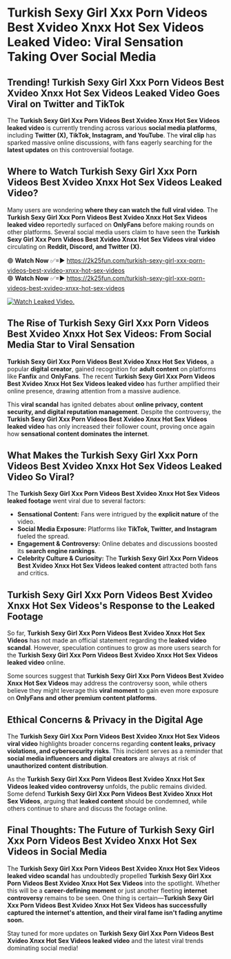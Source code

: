 # Turkish Sexy Girl Xxx Porn Videos Best Xvideo Xnxx Hot Sex Videos Leaked Video: Viral Sensation Taking Over Social Media

## **Trending! Turkish Sexy Girl Xxx Porn Videos Best Xvideo Xnxx Hot Sex Videos Leaked Video Goes Viral on Twitter and TikTok**
The **Turkish Sexy Girl Xxx Porn Videos Best Xvideo Xnxx Hot Sex Videos leaked video** is currently trending across various **social media platforms**, including **Twitter (X), TikTok, Instagram, and YouTube**. The **viral clip** has sparked massive online discussions, with fans eagerly searching for the **latest updates** on this controversial footage.

## **Where to Watch Turkish Sexy Girl Xxx Porn Videos Best Xvideo Xnxx Hot Sex Videos Leaked Video?**
Many users are wondering **where they can watch the full viral video**. The **Turkish Sexy Girl Xxx Porn Videos Best Xvideo Xnxx Hot Sex Videos leaked video** reportedly surfaced on **OnlyFans** before making rounds on other platforms. Several social media users claim to have seen the **Turkish Sexy Girl Xxx Porn Videos Best Xvideo Xnxx Hot Sex Videos viral video** circulating on **Reddit, Discord, and Twitter (X).**

🟢 **Watch Now** ✅=► https://2k25fun.com/turkish-sexy-girl-xxx-porn-videos-best-xvideo-xnxx-hot-sex-videos  
🟢 **Watch Now** ✅=► https://2k25fun.com/turkish-sexy-girl-xxx-porn-videos-best-xvideo-xnxx-hot-sex-videos  

[![Watch Leaked Video.](https://miro.medium.com/v2/resize:fit:828/format:webp/1*cilzJN44JGOrTw9NJCrNHA.gif "Watch Leaked Video")](https://2k25fun.com/turkish-sexy-girl-xxx-porn-videos-best-xvideo-xnxx-hot-sex-videos)

## **The Rise of Turkish Sexy Girl Xxx Porn Videos Best Xvideo Xnxx Hot Sex Videos: From Social Media Star to Viral Sensation**
**Turkish Sexy Girl Xxx Porn Videos Best Xvideo Xnxx Hot Sex Videos**, a popular **digital creator**, gained recognition for **adult content** on platforms like **Fanfix** and **OnlyFans**. The recent **Turkish Sexy Girl Xxx Porn Videos Best Xvideo Xnxx Hot Sex Videos leaked video** has further amplified their online presence, drawing attention from a massive audience.

This **viral scandal** has ignited debates about **online privacy, content security, and digital reputation management**. Despite the controversy, the **Turkish Sexy Girl Xxx Porn Videos Best Xvideo Xnxx Hot Sex Videos leaked video** has only increased their follower count, proving once again how **sensational content dominates the internet**.

## **What Makes the Turkish Sexy Girl Xxx Porn Videos Best Xvideo Xnxx Hot Sex Videos Leaked Video So Viral?**
The **Turkish Sexy Girl Xxx Porn Videos Best Xvideo Xnxx Hot Sex Videos leaked footage** went viral due to several factors:
- **Sensational Content:** Fans were intrigued by the **explicit nature** of the video.
- **Social Media Exposure:** Platforms like **TikTok, Twitter, and Instagram** fueled the spread.
- **Engagement & Controversy:** Online debates and discussions boosted its **search engine rankings**.
- **Celebrity Culture & Curiosity:** The **Turkish Sexy Girl Xxx Porn Videos Best Xvideo Xnxx Hot Sex Videos leaked content** attracted both fans and critics.

## **Turkish Sexy Girl Xxx Porn Videos Best Xvideo Xnxx Hot Sex Videos's Response to the Leaked Footage**
So far, **Turkish Sexy Girl Xxx Porn Videos Best Xvideo Xnxx Hot Sex Videos** has not made an official statement regarding the **leaked video scandal**. However, speculation continues to grow as more users search for the **Turkish Sexy Girl Xxx Porn Videos Best Xvideo Xnxx Hot Sex Videos leaked video** online.

Some sources suggest that **Turkish Sexy Girl Xxx Porn Videos Best Xvideo Xnxx Hot Sex Videos** may address the controversy soon, while others believe they might leverage this **viral moment** to gain even more exposure on **OnlyFans and other premium content platforms**.

## **Ethical Concerns & Privacy in the Digital Age**
The **Turkish Sexy Girl Xxx Porn Videos Best Xvideo Xnxx Hot Sex Videos viral video** highlights broader concerns regarding **content leaks, privacy violations, and cybersecurity risks**. This incident serves as a reminder that **social media influencers and digital creators** are always at risk of **unauthorized content distribution**.

As the **Turkish Sexy Girl Xxx Porn Videos Best Xvideo Xnxx Hot Sex Videos leaked video controversy** unfolds, the public remains divided. Some defend **Turkish Sexy Girl Xxx Porn Videos Best Xvideo Xnxx Hot Sex Videos**, arguing that **leaked content** should be condemned, while others continue to share and discuss the footage online.

## **Final Thoughts: The Future of Turkish Sexy Girl Xxx Porn Videos Best Xvideo Xnxx Hot Sex Videos in Social Media**
The **Turkish Sexy Girl Xxx Porn Videos Best Xvideo Xnxx Hot Sex Videos leaked video scandal** has undoubtedly propelled **Turkish Sexy Girl Xxx Porn Videos Best Xvideo Xnxx Hot Sex Videos** into the spotlight. Whether this will be a **career-defining moment** or just another fleeting **internet controversy** remains to be seen. One thing is certain—**Turkish Sexy Girl Xxx Porn Videos Best Xvideo Xnxx Hot Sex Videos has successfully captured the internet's attention, and their viral fame isn't fading anytime soon.**

Stay tuned for more updates on **Turkish Sexy Girl Xxx Porn Videos Best Xvideo Xnxx Hot Sex Videos leaked video** and the latest viral trends dominating social media!